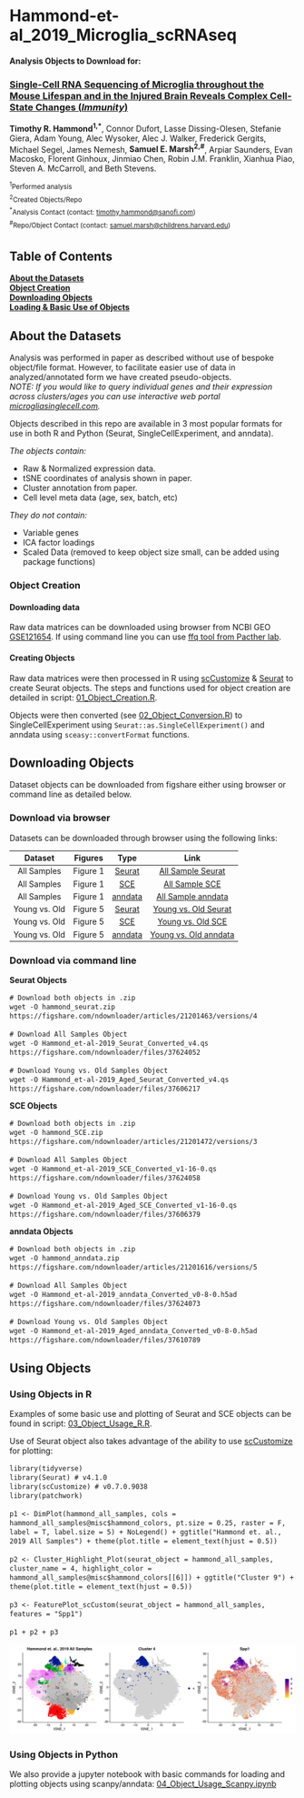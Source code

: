 # Hammond-et-al_2019_Microglia_scRNAseq

#### Analysis Objects to Download for:  
### [**Single-Cell RNA Sequencing of Microglia throughout the Mouse Lifespan and in the Injured Brain Reveals Complex Cell-State Changes (*Immunity*)**](https://doi.org/10.1016/j.immuni.2018.11.004)  
**Timothy R. Hammond<sup>1,\*</sup>**, Connor Dufort, Lasse Dissing-Olesen, Stefanie Giera, Adam Young, Alec Wysoker, Alec J. Walker, Frederick Gergits, Michael Segel, James Nemesh, **Samuel E. Marsh<sup>2,\#</sup>**, Arpiar Saunders, Evan Macosko, Florent Ginhoux, Jinmiao Chen, Robin J.M. Franklin, Xianhua Piao, Steven A. McCarroll, and Beth Stevens.

<sup><sup>1</sup>Performed analysis</sup>   
<sup><sup>2</sup>Created Objects/Repo</sup>  
<sup><sup>\*</sup>Analysis Contact (contact: timothy.hammond@sanofi.com)</sup>  
<sup><sup>\#</sup>Repo/Object Contact (contact: samuel.marsh@childrens.harvard.edu)</sup>  

## Table of Contents  
**[About the Datasets](https://github.com/samuel-marsh/Hammond-et-al_2019_Microglia_scRNAseq#about-the-datasets)**  
**[Object Creation](https://github.com/samuel-marsh/Hammond-et-al_2019_Microglia_scRNAseq#object-creation)**  
**[Downloading Objects](https://github.com/samuel-marsh/Hammond-et-al_2019_Microglia_scRNAseq#downloading-objects)**  
**[Loading & Basic Use of Objects](https://github.com/samuel-marsh/Hammond-et-al_2019_Microglia_scRNAseq#using-objects)**  


##  About the Datasets  
Analysis was performed in paper as described without use of bespoke object/file format.  However, to facilitate easier use of data in analyzed/annotated form we have created pseudo-objects.  
*NOTE: If you would like to query individual genes and their expression across clusters/ages you can use interactive web portal [microgliasinglecell.com](https://microgliasinglecell.com).*  

Objects described in this repo are available in 3 most popular formats for use in both R and Python (Seurat, SingleCellExperiment, and anndata).  

*The objects contain:*
- Raw & Normalized expression data.
- tSNE coordinates of analysis shown in paper.  
- Cluster annotation from paper.  
- Cell level meta data (age, sex, batch, etc)

*They do not contain:*
- Variable genes
- ICA factor loadings
- Scaled Data (removed to keep object size small, can be added using package functions)

### Object Creation  
#### Downloading data
Raw data matrices can be downloaded using browser from NCBI GEO [GSE121654](https://www.ncbi.nlm.nih.gov/geo/download/?acc=GSE121654&format=file).  If using command line you can use [ffq tool from Pacther lab](https://github.com/pachterlab/ffq).  


#### Creating Objects  
Raw data matrices were then processed in R using [scCustomize](https://samuel-marsh.github.io/scCustomize/) & [Seurat](https://github.com/satijalab/seurat) to create Seurat objects.  The steps and functions used for object creation are detailed in script: [01_Object_Creation.R](https://github.com/samuel-marsh/Hammond-et-al_2019_Microglia_scRNAseq/blob/main/01_Object_Creation.R).  


Objects were then converted (see [02_Object_Conversion.R](https://github.com/samuel-marsh/Hammond-et-al_2019_Microglia_scRNAseq/blob/main/02_Object_Conversion.R)) to SingleCellExperiment using `Seurat::as.SingleCellExperiment()` and anndata using `sceasy::convertFormat` functions.


## Downloading Objects  
Dataset objects can be downloaded from figshare either using browser or command line as detailed below.  

### Download via browser  
Datasets can be downloaded through browser using the following links:  

| Dataset | Figures | Type | Link |
| :-----: | :-----: | :------: | :------------: |
| All Samples | Figure 1 | [Seurat](https://github.com/satijalab/seurat/wiki/Seurat) | [All Sample Seurat](https://figshare.com/ndownloader/files/37624052) |
| All Samples | Figure 1 | [SCE](https://bioconductor.org/packages/release/bioc/html/SingleCellExperiment.html) | [All Sample SCE](https://figshare.com/ndownloader/files/37624058) |
| All Samples | Figure 1 | [anndata](https://anndata.readthedocs.io/en/latest/) | [All Sample anndata](https://figshare.com/ndownloader/files/37624073) |
| Young vs. Old | Figure 5 | [Seurat](https://github.com/satijalab/seurat/wiki/Seurat) | [Young vs. Old Seurat](https://figshare.com/ndownloader/files/37606217) |
| Young vs. Old | Figure 5 | [SCE](https://bioconductor.org/packages/release/bioc/html/SingleCellExperiment.html) | [Young vs. Old SCE](https://figshare.com/ndownloader/files/37606379) |
| Young vs. Old | Figure 5 | [anndata](https://anndata.readthedocs.io/en/latest/) | [Young vs. Old anndata](https://figshare.com/ndownloader/files/37610789) |

### Download via command line
**Seurat Objects**
```
# Download both objects in .zip
wget -O hammond_seurat.zip https://figshare.com/ndownloader/articles/21201463/versions/4

# Download All Samples Object
wget -O Hammond_et-al-2019_Seurat_Converted_v4.qs https://figshare.com/ndownloader/files/37624052

# Download Young vs. Old Samples Object
wget -O Hammond_et-al-2019_Aged_Seurat_Converted_v4.qs https://figshare.com/ndownloader/files/37606217
```

**SCE Objects**
```
# Download both objects in .zip
wget -O hammond_SCE.zip https://figshare.com/ndownloader/articles/21201472/versions/3

# Download All Samples Object
wget -O Hammond_et-al-2019_SCE_Converted_v1-16-0.qs https://figshare.com/ndownloader/files/37624058

# Download Young vs. Old Samples Object
wget -O Hammond_et-al-2019_Aged_SCE_Converted_v1-16-0.qs https://figshare.com/ndownloader/files/37606379
```

**anndata Objects**
```
# Download both objects in .zip
wget -O hammond_anndata.zip https://figshare.com/ndownloader/articles/21201616/versions/5

# Download All Samples Object
wget -O Hammond_et-al-2019_anndata_Converted_v0-8-0.h5ad https://figshare.com/ndownloader/files/37624073

# Download Young vs. Old Samples Object
wget -O Hammond_et-al-2019_Aged_anndata_Converted_v0-8-0.h5ad https://figshare.com/ndownloader/files/37610789
```

## Using Objects  
### Using Objects in R
Examples of some basic use and plotting of Seurat and SCE objects can be found in script: [03_Object_Usage_R.R](https://github.com/samuel-marsh/Hammond-et-al_2019_Microglia_scRNAseq/blob/main/03_Object_Usage_R.R).

Use of Seurat object also takes advantage of the ability to use [scCustomize](https://samuel-marsh.github.io/scCustomize/) for plotting:
```
library(tidyverse)
library(Seurat) # v4.1.0
library(scCustomize) # v0.7.0.9038
library(patchwork)

p1 <- DimPlot(hammond_all_samples, cols = hammond_all_samples@misc$hammond_colors, pt.size = 0.25, raster = F, label = T, label.size = 5) + NoLegend() + ggtitle("Hammond et. al., 2019 All Samples") + theme(plot.title = element_text(hjust = 0.5))

p2 <- Cluster_Highlight_Plot(seurat_object = hammond_all_samples, cluster_name = 4, highlight_color = hammond_all_samples@misc$hammond_colors[[6]]) + ggtitle("Cluster 9") + theme(plot.title = element_text(hjust = 0.5))

p3 <- FeaturePlot_scCustom(seurat_object = hammond_all_samples, features = "Spp1")

p1 + p2 + p3
```
![](Seurat_Plotting.png)

### Using Objects in Python  
We also provide a jupyter notebook with basic commands for loading and plotting objects using scanpy/anndata: [04_Object_Usage_Scanpy.ipynb](https://github.com/samuel-marsh/Hammond-et-al_2019_Microglia_scRNAseq/blob/main/04_Object_Usage_Scanpy.ipynb)
